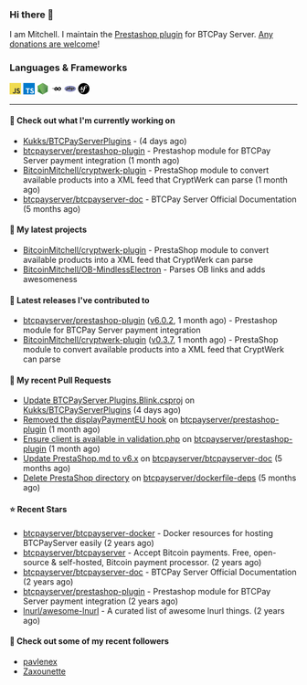 ### Hi there 👋

I am Mitchell. I maintain the [Prestashop plugin](https://github.com/btcpayserver/prestashop-plugin) for BTCPay Server. [Any donations are welcome](https://bti.btcpayprovider.com/apps/eSbwxyPzhdLgsdxB85JgbCv9rVb/pos)!

### Languages & Frameworks

<code><img height="20" src="https://raw.githubusercontent.com/github/explore/d0c5a5e31e1776ad62379ef5f6b703bcf107d3a3/topics/javascript/javascript.png"></code>
<code><img height="20" src="https://raw.githubusercontent.com/github/explore/d0c5a5e31e1776ad62379ef5f6b703bcf107d3a3/topics/typescript/typescript.png"></code>
<code><img height="20" src="https://raw.githubusercontent.com/github/explore/d0c5a5e31e1776ad62379ef5f6b703bcf107d3a3/topics/nodejs/nodejs.png"></code>
<code><img height="20" src="https://raw.githubusercontent.com/github/explore/d0c5a5e31e1776ad62379ef5f6b703bcf107d3a3/topics/go/go.png"></code>
<code><img height="20" src="https://raw.githubusercontent.com/github/explore/d0c5a5e31e1776ad62379ef5f6b703bcf107d3a3/topics/php/php.png"></code>
<code><img height="20" src="https://raw.githubusercontent.com/github/explore/d0c5a5e31e1776ad62379ef5f6b703bcf107d3a3/topics/symfony/symfony.png"></code>

---
#### 👷 Check out what I'm currently working on

- [Kukks/BTCPayServerPlugins](https://github.com/Kukks/BTCPayServerPlugins) -  (4 days ago)
- [btcpayserver/prestashop-plugin](https://github.com/btcpayserver/prestashop-plugin) - Prestashop module for BTCPay Server payment integration (1 month ago)
- [BitcoinMitchell/cryptwerk-plugin](https://github.com/BitcoinMitchell/cryptwerk-plugin) - PrestaShop module to convert available products into a XML feed that CryptWerk can parse (1 month ago)
- [btcpayserver/btcpayserver-doc](https://github.com/btcpayserver/btcpayserver-doc) - BTCPay Server Official Documentation (5 months ago)



#### 🌱 My latest projects

- [BitcoinMitchell/cryptwerk-plugin](https://github.com/BitcoinMitchell/cryptwerk-plugin) - PrestaShop module to convert available products into a XML feed that CryptWerk can parse
- [BitcoinMitchell/OB-MindlessElectron](https://github.com/BitcoinMitchell/OB-MindlessElectron) - Parses OB links and adds awesomeness



#### 🔭 Latest releases I've contributed to

- [btcpayserver/prestashop-plugin](https://github.com/btcpayserver/prestashop-plugin) ([v6.0.2](https://github.com/btcpayserver/prestashop-plugin/releases/tag/v6.0.2), 1 month ago) - Prestashop module for BTCPay Server payment integration
- [BitcoinMitchell/cryptwerk-plugin](https://github.com/BitcoinMitchell/cryptwerk-plugin) ([v0.3.7](https://github.com/BitcoinMitchell/cryptwerk-plugin/releases/tag/v0.3.7), 1 month ago) - PrestaShop module to convert available products into a XML feed that CryptWerk can parse



#### 🔨 My recent Pull Requests

- [Update BTCPayServer.Plugins.Blink.csproj](https://github.com/Kukks/BTCPayServerPlugins/pull/27) on [Kukks/BTCPayServerPlugins](https://github.com/Kukks/BTCPayServerPlugins) (4 days ago)
- [Removed the displayPaymentEU hook](https://github.com/btcpayserver/prestashop-plugin/pull/88) on [btcpayserver/prestashop-plugin](https://github.com/btcpayserver/prestashop-plugin) (1 month ago)
- [Ensure client is available in validation.php](https://github.com/btcpayserver/prestashop-plugin/pull/87) on [btcpayserver/prestashop-plugin](https://github.com/btcpayserver/prestashop-plugin) (1 month ago)
- [Update PrestaShop.md to v6.x](https://github.com/btcpayserver/btcpayserver-doc/pull/1314) on [btcpayserver/btcpayserver-doc](https://github.com/btcpayserver/btcpayserver-doc) (5 months ago)
- [Delete PrestaShop directory](https://github.com/btcpayserver/dockerfile-deps/pull/68) on [btcpayserver/dockerfile-deps](https://github.com/btcpayserver/dockerfile-deps) (5 months ago)



#### ⭐ Recent Stars

- [btcpayserver/btcpayserver-docker](https://github.com/btcpayserver/btcpayserver-docker) - Docker resources for hosting BTCPayServer easily (2 years ago)
- [btcpayserver/btcpayserver](https://github.com/btcpayserver/btcpayserver) - Accept Bitcoin payments. Free, open-source &amp; self-hosted, Bitcoin payment processor.  (2 years ago)
- [btcpayserver/btcpayserver-doc](https://github.com/btcpayserver/btcpayserver-doc) - BTCPay Server Official Documentation (2 years ago)
- [btcpayserver/prestashop-plugin](https://github.com/btcpayserver/prestashop-plugin) - Prestashop module for BTCPay Server payment integration (2 years ago)
- [lnurl/awesome-lnurl](https://github.com/lnurl/awesome-lnurl) - A curated list of awesome lnurl things. (2 years ago)



#### 👯 Check out some of my recent followers

- [pavlenex](https://github.com/pavlenex)
- [Zaxounette](https://github.com/Zaxounette)

